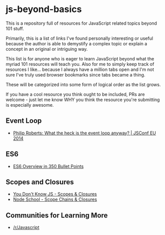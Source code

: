 # js-beyond-basics
This is a repository full of resources for JavaScript related topics beyond 101 stuff.

Primarily, this is a list of links I've found personally interesting or useful because the author is able to demystify a complex topic or explain a concept in an original or intriguing way.

This list is for anyone who is eager to learn JavaScript beyond what the myriad 101 resources will teach you. Also for me to simply keep track of resources I like... because I always have a million tabs open and I'm not sure I've truly used browser bookmarks since tabs became a thing.

These will be categorized into some form of logical order as the list grows.

If you have a cool resource you think ought to be included, PRs are welcome - just let me know WHY you think the resource you're submitting is especially awesome.

## Event Loop
* [Philip Roberts: What the heck is the event loop anyway? | JSConf EU 2014](https://www.youtube.com/watch?v=8aGhZQkoFbQ)

## ES6
* [ES6 Overview in 350 Bullet Points](https://ponyfoo.com/articles/es6)

## Scopes and Closures
* [You Don't Know JS - Scopes & Closures](https://github.com/getify/You-Dont-Know-JS/tree/master/scope%20%26%20closures)
* [Node School - Scope Chains & Closures](https://www.github.com/jesstelford/scope-chains-closures)

## Communities for Learning More
* [/r/Javascript](https://www.reddit.com/r/javascript)

